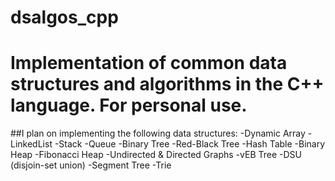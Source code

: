 # dsalgos_cpp
# Implementation of common data structures and algorithms in the C++ language. For personal use.

##I plan on implementing the following data structures:
-Dynamic Array
-LinkedList
-Stack
-Queue
-Binary Tree
-Red-Black Tree
-Hash Table
-Binary Heap
-Fibonacci Heap
-Undirected & Directed Graphs
-vEB Tree
-DSU (disjoin-set union)
-Segment Tree
-Trie


